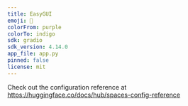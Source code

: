 ```yaml
---
title: EasyGUI
emoji: 👀
colorFrom: purple
colorTo: indigo
sdk: gradio
sdk_version: 4.14.0
app_file: app.py
pinned: false
license: mit
---
```


Check out the configuration reference at https://huggingface.co/docs/hub/spaces-config-reference

